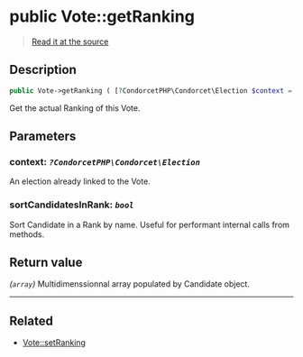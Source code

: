 # public Vote::getRanking

> [Read it at the source](https://github.com/julien-boudry/Condorcet/blob/master/src/Vote.php#L247)

## Description    

```php
public Vote->getRanking ( [?CondorcetPHP\Condorcet\Election $context = null , bool $sortCandidatesInRank = true] ): array
```

Get the actual Ranking of this Vote.

## Parameters

### **context:** *`?CondorcetPHP\Condorcet\Election`*   
An election already linked to the Vote.    

### **sortCandidatesInRank:** *`bool`*   
Sort Candidate in a Rank by name. Useful for performant internal calls from methods.    


## Return value   

*(`array`)* Multidimenssionnal array populated by Candidate object.


---------------------------------------

## Related

* [Vote::setRanking](/Docs/api-reference/Vote%20Class/Vote--setRanking().md)    
